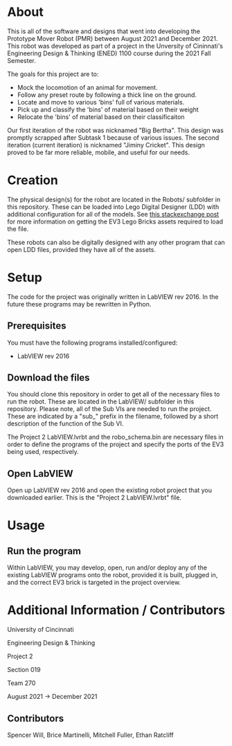 # About
This is all of the software and designs that went into developing the Prototype Mover Robot (PMR) between August 2021 and December 2021. This robot was developed as part of a project in the Unversity of Cininnati's Engineering Design & Thinking (ENED) 1100 course during the 2021 Fall Semester.

The goals for this project are to:
- Mock the locomotion of an animal for movement.
- Follow any preset route by following a thick line on the ground.
- Locate and move to various 'bins' full of various materials.
- Pick up and classify the 'bins' of material based on their weight
- Relocate the 'bins' of material based on their classificaiton

Our first iteration of the robot was nicknamed "Big Bertha". This design was promptly scrapped after Subtask 1 because of various issues.
The second iteration (current iteration) is nicknamed "Jiminy Cricket". This design proved to be far more reliable, mobile, and useful for our needs.

# Creation
The physical design(s) for the robot are located in the Robots/ subfolder in this repository. These can be loaded into Lego Digital Designer (LDD) with additional configuration for all of the models. See [this stackexchange post](https://bricks.stackexchange.com/questions/12715/ev3-specific-bricks-missing-from-lego-digital-designer-4-3-11-win) for more information on getting the EV3 Lego Bricks assets required to load the file.

These robots can also be digitally designed with any other program that can open LDD files, provided they have all of the assets.

# Setup
The code for the project was originally written in LabVIEW rev 2016. In the future these programs may be rewritten in Python.

## Prerequisites
You must have the following programs installed/configured:
- LabVIEW rev 2016

## Download the files
You should clone this repository in order to get all of the necessary files to run the robot. These are located in the LabVIEW/ subfolder in this repository. Please note, all of the Sub VIs are needed to run the project. These are indicated by a "sub_" prefix in the filename, followed by a short description of the function of the Sub VI.

The Project 2 LabVIEW.lvrbt and the robo_schema.bin are necessary files in order to define the programs of the project and specify the ports of the EV3 being used, respectively.

## Open LabVIEW
Open up LabVIEW rev 2016 and open the existing robot project that you downloaded earlier. This is the "Project 2 LabVIEW.lvrbt" file.

# Usage

## Run the program
Within LabVIEW, you may develop, open, run and/or deploy any of the existing LabVIEW programs onto the robot, provided it is built, plugged in, and the correct EV3 brick is targeted in the project overview.

# Additional Information / Contributors
University of Cincinnati

Engineering Design & Thinking

Project 2

Section 019

Team 270

August 2021 -> December 2021

## Contributors
Spencer Will, Brice Martinelli, Mitchell Fuller, Ethan Ratcliff
